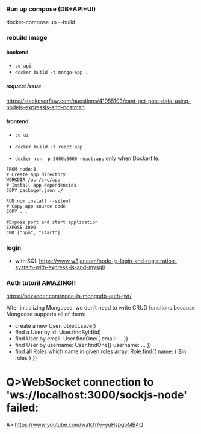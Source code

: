 ### Run up compose (DB+API+UI)

docker-compose up --build

### rebuild image

#### backend

-   `cd api`
-   `docker build -t mongo-app .`

##### request issue

https://stackoverflow.com/questions/41955103/cant-get-post-data-using-nodejs-expressjs-and-postman

#### frontend

-   `cd ui`
-   `docker build -t react:app .`

-   `docker run -p 3000:3000 react:app`
    only when Dockerfile:

```
FROM node:8
# Create app directory
WORKDIR /usr/src/app
# Install app dependencies
COPY package*.json ./

RUN npm install --silent
# Copy app source code
COPY . .

#Expose port and start application
EXPOSE 3000
CMD ["npm", "start"]

```

### login

-   with SQL
    https://www.w3jar.com/node-js-login-and-registration-system-with-express-js-and-mysql/

### Auth tutoril AMAZING!!

https://bezkoder.com/node-js-mongodb-auth-jwt/

After initializing Mongoose, we don’t need to write CRUD functions because Mongoose supports all of them:

-   create a new User: object.save()
-   find a User by id: User.findById(id)
-   find User by email: User.findOne({ email: … })
-   find User by username: User.findOne({ username: … })
-   find all Roles which name in given roles array: Role.find({ name: { $in: roles } })

# Q>WebSocket connection to 'ws://localhost:3000/sockjs-node' failed:

A> https://www.youtube.com/watch?v=yuHspgoMB4Q
